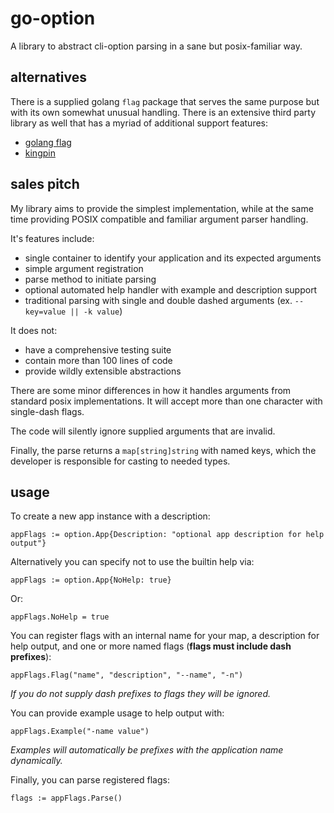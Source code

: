 
# go-option

A library to abstract cli-option parsing in a sane but posix-familiar way.


## alternatives

There is a supplied golang `flag` package that serves the same purpose but with its own somewhat unusual handling.  There is an extensive third party library as well that has a myriad of additional support features:

- [golang flag](http://golang.org/pkg/flag/)
- [kingpin](https://github.com/alecthomas/kingpin)


## sales pitch

My library aims to provide the simplest implementation, while at the same time providing POSIX compatible and familiar argument parser handling.

It's features include:

- single container to identify your application and its expected arguments
- simple argument registration
- parse method to initiate parsing
- optional automated help handler with example and description support
- traditional parsing with single and double dashed arguments (ex. `--key=value || -k value`)

It does not:

- have a comprehensive testing suite
- contain more than 100 lines of code
- provide wildly extensible abstractions

There are some minor differences in how it handles arguments from standard posix implementations.  It will accept more than one character with single-dash flags.

The code will silently ignore supplied arguments that are invalid.

Finally, the parse returns a `map[string]string` with named keys, which the developer is responsible for casting to needed types.


## usage

To create a new app instance with a description:

    appFlags := option.App{Description: "optional app description for help output"}

Alternatively you can specify not to use the builtin help via:

    appFlags := option.App{NoHelp: true}

Or:

    appFlags.NoHelp = true

You can register flags with an internal name for your map, a description for help output, and one or more named flags (**flags must include dash prefixes**):

    appFlags.Flag("name", "description", "--name", "-n")

_If you do not supply dash prefixes to flags they will be ignored._

You can provide example usage to help output with:

    appFlags.Example("-name value")

_Examples will automatically be prefixes with the application name dynamically._

Finally, you can parse registered flags:

    flags := appFlags.Parse()
